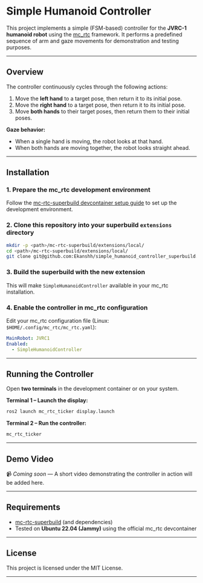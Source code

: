 # Simple Humanoid Controller

This project implements a simple (FSM-based) controller for the **JVRC-1 humanoid robot** using the [mc\_rtc](https://jrl-umi3218.github.io/mc_rtc/) framework. It performs a predefined sequence of arm and gaze movements for demonstration and testing purposes.

---

## Overview

The controller continuously cycles through the following actions:

1. Move the **left hand** to a target pose, then return it to its initial pose.
2. Move the **right hand** to a target pose, then return it to its initial pose.
3. Move **both hands** to their target poses, then return them to their initial poses.

**Gaze behavior:**

* When a single hand is moving, the robot looks at that hand.
* When both hands are moving together, the robot looks straight ahead.

---

## Installation

### 1. Prepare the mc\_rtc development environment

Follow the [mc-rtc-superbuild devcontainer setup guide](https://github.com/mc-rtc/mc-rtc-superbuild/blob/main/doc/devcontainer.md) to set up the development environment.

### 2. Clone this repository into your superbuild `extensions` directory

```bash
mkdir -p <path>/mc-rtc-superbuild/extensions/local/
cd <path>/mc-rtc-superbuild/extensions/local/
git clone git@github.com:Ekanshh/simple_humanoid_controller_superbuild.git
```

### 3. Build the superbuild with the new extension

This will make `SimpleHumanoidController` available in your mc\_rtc installation.

### 4. Enable the controller in mc\_rtc configuration

Edit your mc\_rtc configuration file (Linux: `$HOME/.config/mc_rtc/mc_rtc.yaml`):

```yaml
MainRobot: JVRC1
Enabled:
  - SimpleHumanoidController
```

---

## Running the Controller

Open **two terminals** in the development container or on your system.

**Terminal 1 – Launch the display:**

```bash
ros2 launch mc_rtc_ticker display.launch
```

**Terminal 2 – Run the controller:**

```bash
mc_rtc_ticker
```

---

## Demo Video

📹 *Coming soon* — A short video demonstrating the controller in action will be added here.

---

## Requirements

* [mc-rtc-superbuild](https://github.com/mc-rtc/mc-rtc-superbuild) (and dependencies)
* Tested on **Ubuntu 22.04 (Jammy)** using the official mc\_rtc devcontainer

---

## License

This project is licensed under the MIT License.

---
